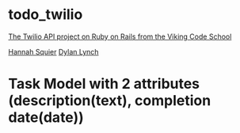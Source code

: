 # todo_twilio

[The Twilio API project on Ruby on Rails from the Viking Code School](http://www.vikingcodeschool.com)

[Hannah Squier](github.com/hannahsquier)
[Dylan Lynch](github.com/lynchd2)


# Task Model with 2 attributes (description(text), completion date(date))